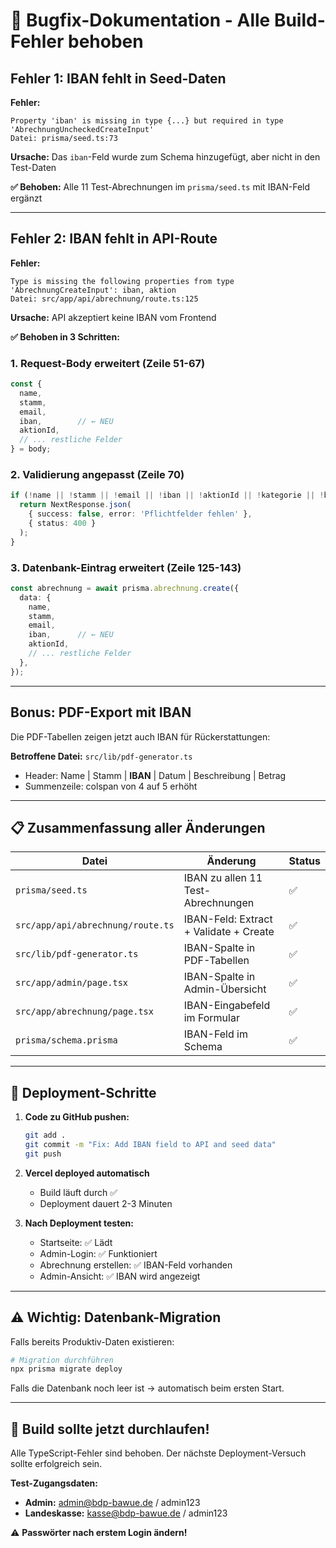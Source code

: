 # 🐛 Bugfix-Dokumentation - Alle Build-Fehler behoben

## Fehler 1: IBAN fehlt in Seed-Daten
**Fehler:**
```
Property 'iban' is missing in type {...} but required in type 'AbrechnungUncheckedCreateInput'
Datei: prisma/seed.ts:73
```

**Ursache:** Das `iban`-Feld wurde zum Schema hinzugefügt, aber nicht in den Test-Daten

**✅ Behoben:** Alle 11 Test-Abrechnungen im `prisma/seed.ts` mit IBAN-Feld ergänzt

---

## Fehler 2: IBAN fehlt in API-Route
**Fehler:**
```
Type is missing the following properties from type 'AbrechnungCreateInput': iban, aktion
Datei: src/app/api/abrechnung/route.ts:125
```

**Ursache:** API akzeptiert keine IBAN vom Frontend

**✅ Behoben in 3 Schritten:**

### 1. Request-Body erweitert (Zeile 51-67)
```typescript
const {
  name,
  stamm,
  email,
  iban,        // ← NEU
  aktionId,
  // ... restliche Felder
} = body;
```

### 2. Validierung angepasst (Zeile 70)
```typescript
if (!name || !stamm || !email || !iban || !aktionId || !kategorie || !belegdatum) {
  return NextResponse.json(
    { success: false, error: 'Pflichtfelder fehlen' },
    { status: 400 }
  );
}
```

### 3. Datenbank-Eintrag erweitert (Zeile 125-143)
```typescript
const abrechnung = await prisma.abrechnung.create({
  data: {
    name,
    stamm,
    email,
    iban,      // ← NEU
    aktionId,
    // ... restliche Felder
  },
});
```

---

## Bonus: PDF-Export mit IBAN

Die PDF-Tabellen zeigen jetzt auch IBAN für Rückerstattungen:

**Betroffene Datei:** `src/lib/pdf-generator.ts`
- Header: Name | Stamm | **IBAN** | Datum | Beschreibung | Betrag
- Summenzeile: colspan von 4 auf 5 erhöht

---

## 📋 Zusammenfassung aller Änderungen

| Datei | Änderung | Status |
|-------|----------|--------|
| `prisma/seed.ts` | IBAN zu allen 11 Test-Abrechnungen | ✅ |
| `src/app/api/abrechnung/route.ts` | IBAN-Feld: Extract + Validate + Create | ✅ |
| `src/lib/pdf-generator.ts` | IBAN-Spalte in PDF-Tabellen | ✅ |
| `src/app/admin/page.tsx` | IBAN-Spalte in Admin-Übersicht | ✅ |
| `src/app/abrechnung/page.tsx` | IBAN-Eingabefeld im Formular | ✅ |
| `prisma/schema.prisma` | IBAN-Feld im Schema | ✅ |

---

## 🚀 Deployment-Schritte

1. **Code zu GitHub pushen:**
   ```bash
   git add .
   git commit -m "Fix: Add IBAN field to API and seed data"
   git push
   ```

2. **Vercel deployed automatisch**
   - Build läuft durch ✅
   - Deployment dauert 2-3 Minuten

3. **Nach Deployment testen:**
   - Startseite: ✅ Lädt
   - Admin-Login: ✅ Funktioniert
   - Abrechnung erstellen: ✅ IBAN-Feld vorhanden
   - Admin-Ansicht: ✅ IBAN wird angezeigt

---

## ⚠️ Wichtig: Datenbank-Migration

Falls bereits Produktiv-Daten existieren:

```bash
# Migration durchführen
npx prisma migrate deploy
```

Falls die Datenbank noch leer ist → automatisch beim ersten Start.

---

## 🎯 Build sollte jetzt durchlaufen!

Alle TypeScript-Fehler sind behoben. Der nächste Deployment-Versuch sollte erfolgreich sein.

**Test-Zugangsdaten:**
- **Admin:** admin@bdp-bawue.de / admin123
- **Landeskasse:** kasse@bdp-bawue.de / admin123

⚠️ **Passwörter nach erstem Login ändern!**

